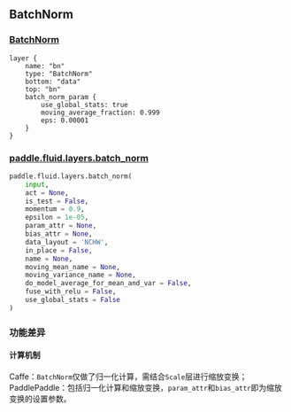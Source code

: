 ## BatchNorm


### [BatchNorm](http://caffe.berkeleyvision.org/tutorial/layers/batchnorm.html)
```
layer {
    name: "bn"
    type: "BatchNorm"
    bottom: "data"
    top: "bn"
    batch_norm_param {
        use_global_stats: true
    	moving_average_fraction: 0.999
    	eps: 0.00001
    }
}
```


### [paddle.fluid.layers.batch_norm](http://paddlepaddle.org/documentation/docs/zh/1.3/api_cn/layers_cn.html#permalink-36-batch_norm)
```python
paddle.fluid.layers.batch_norm(
    input, 
    act = None, 
    is_test = False, 
    momentum = 0.9, 
    epsilon = 1e-05, 
    param_attr = None, 
    bias_attr = None, 
    data_layout = 'NCHW', 
    in_place = False, 
    name = None, 
    moving_mean_name = None, 
    moving_variance_name = None, 
    do_model_average_for_mean_and_var = False, 
    fuse_with_relu = False, 
    use_global_stats = False
)
```  

### 功能差异
#### 计算机制
Caffe：`BatchNorm`仅做了归一化计算，需结合`Scale`层进行缩放变换；  
PaddlePaddle：包括归一化计算和缩放变换，`param_attr`和`bias_attr`即为缩放变换的设置参数。
